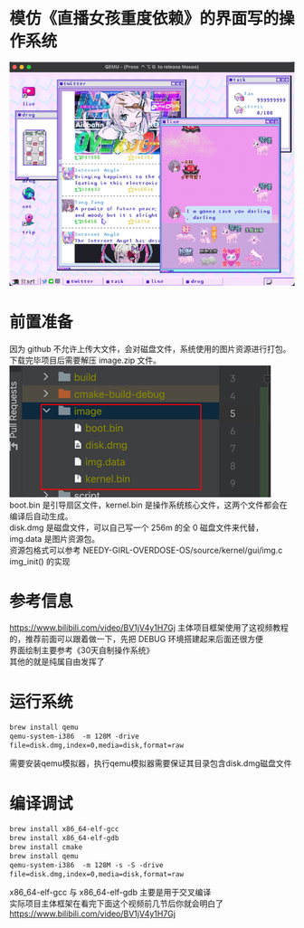 # 模仿《直播女孩重度依赖》的界面写的操作系统
![img.png](img.png)
# 前置准备
因为 github 不允许上传大文件，会对磁盘文件，系统使用的图片资源进行打包。下载完毕项目后需要解压 image.zip 文件。<br>
![img_1.png](img_1.png)<br>
boot.bin 是引导扇区文件，kernel.bin 是操作系统核心文件，这两个文件都会在编译后自动生成。<br>
disk.dmg 是磁盘文件，可以自己写一个 256m 的全 0 磁盘文件来代替，img.data 是图片资源包。<br>
资源包格式可以参考 NEEDY-GIRL-OVERDOSE-OS/source/kernel/gui/img.c img_init() 的实现
# 参考信息
https://www.bilibili.com/video/BV1jV4y1H7Gj
主体项目框架使用了这视频教程的，推荐前面可以跟着做一下，先把 DEBUG 环境搭建起来后面还很方便<br>
界面绘制主要参考《30天自制操作系统》<br>
其他的就是纯属自由发挥了
# 运行系统
```shell
brew install qemu
qemu-system-i386  -m 128M -drive file=disk.dmg,index=0,media=disk,format=raw
```
需要安装qemu模拟器，执行qemu模拟器需要保证其目录包含disk.dmg磁盘文件
# 编译调试
```shell
brew install x86_64-elf-gcc
brew install x86_64-elf-gdb
brew install cmake
brew install qemu
qemu-system-i386  -m 128M -s -S -drive file=disk.dmg,index=0,media=disk,format=raw
```
x86_64-elf-gcc 与 x86_64-elf-gdb 主要是用于交叉编译<br>
实际项目主体框架在看完下面这个视频前几节后你就会明白了
https://www.bilibili.com/video/BV1jV4y1H7Gj